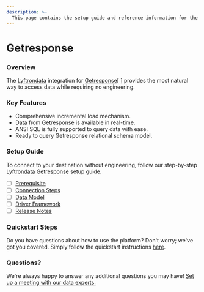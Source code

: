 ```yaml
---
description: >-
  This page contains the setup guide and reference information for the Getresponse source connector.
---
```


# Getresponse

### Overview

The [Lyftrondata](https://www.lyftrondata.com/) integration for [Getresponse](https://www.lyftrondata.com/integration/marketing-analytics/getresponse//)[ ] provides the most natural way to access data while requiring no engineering.

### Key Features

* Comprehensive incremental load mechanism.
* Data from Getresponse is available in real-time.&#x20;
* ANSI SQL is fully supported to query data with ease.
* Ready to query Getresponse relational schema model.

### Setup Guide

To connect to your destination without engineering, follow our step-by-step [Lyftrondata](https://www.lyftrondata.com/)  [Getresponse](https://www.lyftrondata.com/integration/marketing-analytics/getresponse/) setup guide.

* [ ] [Prerequisite](../../marketing-analytics/getresponse/prerequisite.md)
* [ ] [Connection Steps](../../marketing-analytics/getresponse/connection-steps.md)
* [ ] [Data Model](../../marketing-analytics/getresponse/data-model/)
* [ ] [Driver Framework](../../marketing-analytics/getresponse/driver-framework/)
* [ ] [Release Notes](../../marketing-analytics/getresponse/release-notes.md)

### Quickstart Steps

Do you have questions about how to use the platform? Don't worry; we've got you covered. Simply follow the quickstart instructions [here](../../../marketing-analytics/getresponse/quickstart-steps.md).

### Questions? <a href="#questions" id="questions"></a>

We're always happy to answer any additional questions you may have! [Set up a meeting with our data experts.](https://www.lyftrondata.com/book-a-meeting/)

